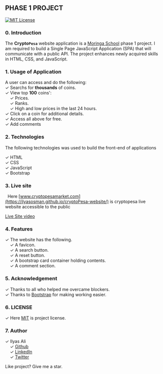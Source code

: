 ## PHASE 1 PROJECT

[![MIT License](https://img.shields.io/badge/license-MIT-blue.svg?style=for-the-badge)](https://github.com/IlyasOsman/cryptoPesa-website/blob/main/MIT)

### 0. Introduction

The **Crypto```Pesa```** website application is a [Moringa School](https://moringaschool.com/) phase 1 project. I am required to build a Single Page JavaScript Application (SPA) that will communicate with a public API. The project enhances newly acquired skills in HTML, CSS, and JavaScript.

### 1. Usage of Application

A user can access and do the following:
<br/> 
&check; Searchs for **thousands** of coins.
<br/>
&check; View top **100** coins':
<br/>
     &nbsp; &nbsp; &check; Prices.<br />
     &nbsp; &nbsp; &check; Ranks.<br />
     &nbsp; &nbsp; &check; High and low prices in the last 24 hours.<br/>
&check; Click on a coin for additional details.<br/>
&check; Access all above for free.<br/>
&check; Add comments <br/>

### 2. Technologies

The following technologies was used to build the front-end of applications <br/>

&check; HTML <br/>
&check; CSS <br/>
&check; JavaScript <br/>
&check; Bootstrap <br/>

### 3. Live site
&nbsp; Here [www.cryptopesamarket.com](https://ilyasosman.github.io/cryptoPesa-website/) is cryptopesa live website accessible to the public<br/>

[Live Site video](https://user-images.githubusercontent.com/106945568/188720098-2a2d475d-ee1c-4046-9e1c-52aefcc6ce7d.webm)


### 4. Features
&check; The website has the following. <br/>
&nbsp; &nbsp; &check; A favicon.<br/>
&nbsp; &nbsp; &check; A search button.<br/>
&nbsp; &nbsp; &check; A reset button.<br/>
&nbsp; &nbsp; &check; A bootstrap card container holding contents.<br/>
&nbsp; &nbsp; &check; A comment section.<br/>

### 5. Acknowledgement

&check; Thanks to all who helped me overcame blockers. <br/>
&check; Thanks to [Bootstrap](https://getbootstrap.com/) for making working easier.

### 6. LICENSE
&check; Here [MIT](./MIT) is project license.

### 7. Author 

 &check; Ilyas Ali
        <br/>
        &nbsp; &nbsp; &check; [Github](https://github.com/IlyasOsman)
        <br/>
        &nbsp; &nbsp; &check; [LinkedIn](https://www.linkedin.com/in/ilyas-ali-74aa031b7)
        <br/>
        &nbsp; &nbsp; &check; [Twitter](https://twitter.com/iOs__man)

<p>Like project? Give me a star.</p>
